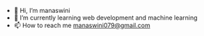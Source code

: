 - 👋 Hi, I’m manaswini
- 🌱 I’m currently learning web development and machine learning
- 📫 How to reach me manaswini079@gmail.com


<!---
manaswini79/manaswini79 is a ✨ special ✨ repository because its `README.md` (this file) appears on your GitHub profile.
You can click the Preview link to take a look at your changes.
--->
